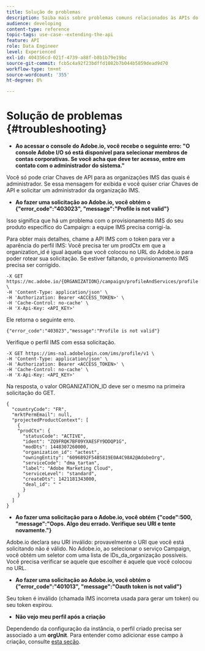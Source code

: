 ```yaml
---
title: Solução de problemas
description: Saiba mais sobre problemas comuns relacionados às APIs do Campaign Standard.
audience: developing
content-type: reference
topic-tags: use-case--extending-the-api
feature: API
role: Data Engineer
level: Experienced
exl-id: 404356cd-021f-4739-a88f-b8b1b79e19bc
source-git-commit: fcb5c4a92f23bdffd1082b7b044b5859dead9d70
workflow-type: tm+mt
source-wordcount: '355'
ht-degree: 0%

---
```


# Solução de problemas {#troubleshooting}

* **Ao acessar o console do Adobe.io, você recebe o seguinte erro: &quot;O console Adobe I/O só está disponível para selecionar membros de contas corporativas. Se você acha que deve ter acesso, entre em contato com o administrador do sistema.&quot;**

Você só pode criar Chaves de API para as organizações IMS das quais é administrador. Se essa mensagem for exibida e você quiser criar Chaves de API e solicitar um administrador da organização IMS.

* **Ao fazer uma solicitação ao Adobe.io, você obtém o {&quot;error_code&quot;:&quot;403023&quot;, &quot;message&quot;:&quot;Profile is not valid&quot;}**

Isso significa que há um problema com o provisionamento IMS do seu produto específico do Campaign: a equipe IMS precisa corrigi-la.

Para obter mais detalhes, chame a API IMS com o token para ver a aparência do perfil IMS: Você precisa ter um prodCtx em que a organization_id é igual àquela que você colocou no URL do Adobe.io para poder rotear sua solicitação.
Se estiver faltando, o provisionamento IMS precisa ser corrigido.

```
-X GET https://mc.adobe.io/{ORGANIZATION}/campaign/profileAndServices/profile \
-H 'Content-Type: application/json' \
-H 'Authorization: Bearer <ACCESS_TOKEN>' \
-H 'Cache-Control: no-cache' \
-H 'X-Api-Key: <API_KEY>'
```

Ele retorna o seguinte erro.

```
{"error_code":"403023","message":"Profile is not valid"}
```

Verifique o perfil IMS com essa solicitação.

```
-X GET https://ims-na1.adobelogin.com/ims/profile/v1 \
-H 'Content-Type: application/json' \
-H 'Authorization: Bearer <ACCESS_TOKEN>' \
-H 'Cache-Control: no-cache' \
-H 'X-Api-Key: <API_KEY>'
```

Na resposta, o valor ORGANIZATION_ID deve ser o mesmo na primeira solicitação do GET.

```
{
  "countryCode": "FR",
  "mrktPermEmail": null,
  "projectedProductContext": [
    {
    "prodCtx": {
      "statusCode": "ACTIVE",
      "ident": "ZQ9FRQK7BF09YXAESFY9DDQP1G",
      "modDts": 1448307260000,
      "organization_id": "actest",
      "owningEntity": "6096892F54B5819E0A4C98A2@AdobeOrg",
      "serviceCode": "dma_tartan",
      "label": "Adobe Marketing Cloud",
      "serviceLevel": "standard",
      "createDts": 1421181343000,
      "deal_id": " "
      }
    }
  ]
}
```

* **Ao fazer uma solicitação para o Adobe.io, você obtém {&quot;code&quot;:500, &quot;message&quot;:&quot;Oops. Algo deu errado. Verifique seu URI e tente novamente.&quot;}**

Adobe.io declara seu URI inválido: provavelmente o URI que você está solicitando não é válido. No Adobe.io, ao selecionar o serviço Campaign, você obtém um seletor com uma lista de IDs_da_organização possíveis. Você precisa verificar se aquele que escolher é aquele que você colocou no URL.

* **Ao fazer uma solicitação ao Adobe.io, você obtém o {&quot;error_code&quot;:&quot;401013&quot;, &quot;message&quot;:&quot;Oauth token is not valid&quot;}**

Seu token é inválido (chamada IMS incorreta usada para gerar um token) ou seu token expirou.

* **Não vejo meu perfil após a criação**

Dependendo da configuração da instância, o perfil criado precisa ser associado a um **orgUnit**. Para entender como adicionar esse campo à criação, consulte [esta seção](../../api/using/creating-profiles.md).

<!-- * (error duplicate key : quand tu crées un profile qui existe déjà , il faut faire un patch pour updater le profile plutôt qu’un POST)

With Curl
List all profiles

Create a profile

Update the mobilePhone attribute of a profile

API Calls on Service

GET the list of services

-->

<!--

How to find and use a filter?
Error codes:

* PAtch sur Age = message d'erreur :
500
Cannot update the 'age' property that is read-only
'age' property is not valid for the 'profile' resource.
-->

<!--
How to filter a list of subscribed profiles with available profile filters ? by date (by les filtres dispo sur la ressource) ?

Pattern classique :

recupérer la liste des subscriptions filtrées d'un profile
1) get sur profile
2) recup PKey
3) get sur PKey
4) get sur href des subscriptions

Comment savoir quel filtre appliquer ?

1) get sur metadata de profile
2) retourne description de la collection subscription
3) get sur la valeur du champ resTarget
4) get sur le href dans filters
5) retourne les filtres applicables sur l'url des data.

-->
